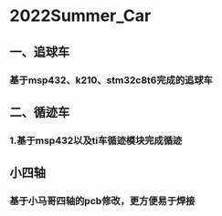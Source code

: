 # 2022Summer_Car

## 一、追球车
### 基于msp432、k210、stm32c8t6完成的追球车
##  二、循迹车

### 1.基于msp432以及ti车循迹模块完成循迹

## 小四轴
### 基于小马哥四轴的pcb修改，更方便易于焊接
